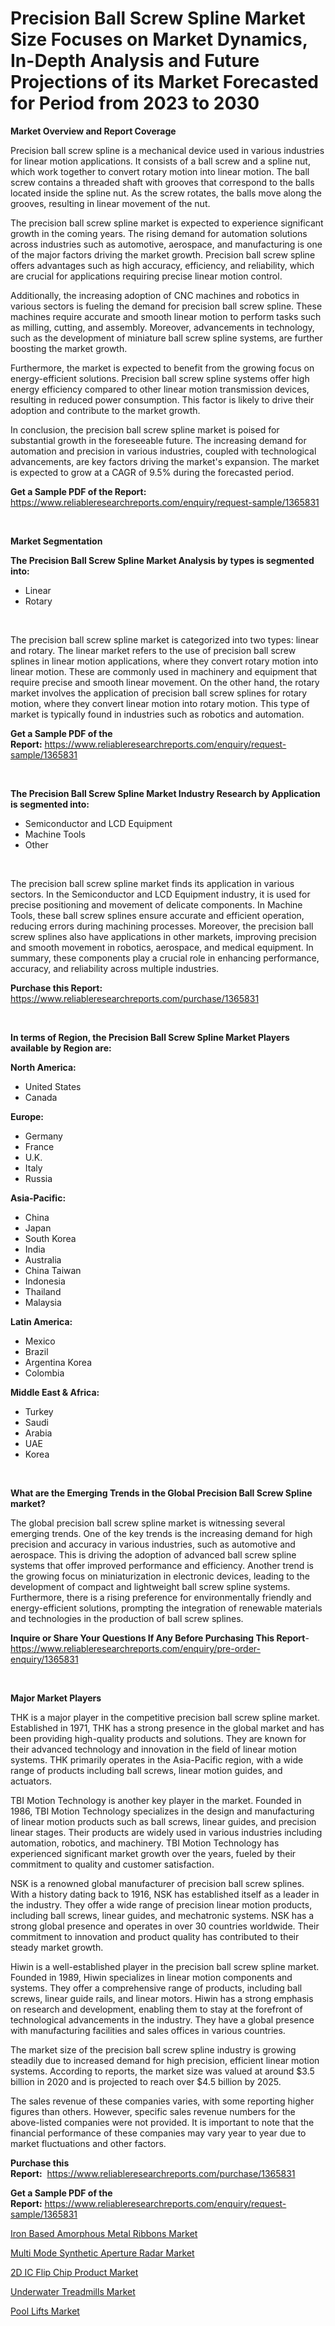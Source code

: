 <p><h1>Precision Ball Screw Spline Market Size Focuses on Market Dynamics, In-Depth Analysis and Future Projections of its Market Forecasted for Period from 2023 to 2030</h1></p><p><strong>Market Overview and Report Coverage</strong></p>
<p><p>Precision ball screw spline is a mechanical device used in various industries for linear motion applications. It consists of a ball screw and a spline nut, which work together to convert rotary motion into linear motion. The ball screw contains a threaded shaft with grooves that correspond to the balls located inside the spline nut. As the screw rotates, the balls move along the grooves, resulting in linear movement of the nut.</p><p>The precision ball screw spline market is expected to experience significant growth in the coming years. The rising demand for automation solutions across industries such as automotive, aerospace, and manufacturing is one of the major factors driving the market growth. Precision ball screw spline offers advantages such as high accuracy, efficiency, and reliability, which are crucial for applications requiring precise linear motion control.</p><p>Additionally, the increasing adoption of CNC machines and robotics in various sectors is fueling the demand for precision ball screw spline. These machines require accurate and smooth linear motion to perform tasks such as milling, cutting, and assembly. Moreover, advancements in technology, such as the development of miniature ball screw spline systems, are further boosting the market growth.</p><p>Furthermore, the market is expected to benefit from the growing focus on energy-efficient solutions. Precision ball screw spline systems offer high energy efficiency compared to other linear motion transmission devices, resulting in reduced power consumption. This factor is likely to drive their adoption and contribute to the market growth.</p><p>In conclusion, the precision ball screw spline market is poised for substantial growth in the foreseeable future. The increasing demand for automation and precision in various industries, coupled with technological advancements, are key factors driving the market's expansion. The market is expected to grow at a CAGR of 9.5% during the forecasted period.</p></p>
<p><strong>Get a Sample PDF of the Report:</strong> <a href="https://www.reliableresearchreports.com/enquiry/request-sample/1365831">https://www.reliableresearchreports.com/enquiry/request-sample/1365831</a></p>
<p>&nbsp;</p>
<p><strong>Market Segmentation</strong></p>
<p><strong>The Precision Ball Screw Spline Market Analysis by types is segmented into:</strong></p>
<p><ul><li>Linear</li><li>Rotary</li></ul></p>
<p>&nbsp;</p>
<p><p>The precision ball screw spline market is categorized into two types: linear and rotary. The linear market refers to the use of precision ball screw splines in linear motion applications, where they convert rotary motion into linear motion. These are commonly used in machinery and equipment that require precise and smooth linear movement. On the other hand, the rotary market involves the application of precision ball screw splines for rotary motion, where they convert linear motion into rotary motion. This type of market is typically found in industries such as robotics and automation.</p></p>
<p><strong>Get a Sample PDF of the Report:</strong>&nbsp;<a href="https://www.reliableresearchreports.com/enquiry/request-sample/1365831">https://www.reliableresearchreports.com/enquiry/request-sample/1365831</a></p>
<p>&nbsp;</p>
<p><strong>The Precision Ball Screw Spline Market Industry Research by Application is segmented into:</strong></p>
<p><ul><li>Semiconductor and LCD Equipment</li><li>Machine Tools</li><li>Other</li></ul></p>
<p>&nbsp;</p>
<p><p>The precision ball screw spline market finds its application in various sectors. In the Semiconductor and LCD Equipment industry, it is used for precise positioning and movement of delicate components. In Machine Tools, these ball screw splines ensure accurate and efficient operation, reducing errors during machining processes. Moreover, the precision ball screw splines also have applications in other markets, improving precision and smooth movement in robotics, aerospace, and medical equipment. In summary, these components play a crucial role in enhancing performance, accuracy, and reliability across multiple industries.</p></p>
<p><strong>Purchase this Report:</strong>&nbsp; <a href="https://www.reliableresearchreports.com/purchase/1365831">https://www.reliableresearchreports.com/purchase/1365831</a></p>
<p>&nbsp;</p>
<p><strong>In terms of Region, the Precision Ball Screw Spline Market Players available by Region are:</strong></p>
<p>
    <p> <strong> North America: </strong>
        <ul>
            <li>United States</li>
            <li>Canada</li>
        </ul>
        </p> 
    <p> <strong> Europe: </strong>
        <ul>
            <li>Germany</li>
            <li>France</li>
            <li>U.K.</li>
            <li>Italy</li>
            <li>Russia</li>
        </ul>
        </p> 
    <p> <strong> Asia-Pacific: </strong>
        <ul>
            <li>China</li>
            <li>Japan</li>
            <li>South Korea</li>
            <li>India</li>
            <li>Australia</li>
            <li>China Taiwan</li>
            <li>Indonesia</li>
            <li>Thailand</li>
            <li>Malaysia</li>
        </ul>
        </p> 
    <p> <strong> Latin America: </strong>
        <ul>
            <li>Mexico</li>
            <li>Brazil</li>
            <li>Argentina Korea</li>
            <li>Colombia</li>
        </ul>
        </p> 
    <p> <strong> Middle East & Africa: </strong>
        <ul>
            <li>Turkey</li>
            <li>Saudi</li>
            <li>Arabia</li>
            <li>UAE</li>
            <li>Korea</li>
        </ul>
    </p>
    </p>
<p>&nbsp;</p>
<p><strong>What are the Emerging Trends in the Global Precision Ball Screw Spline market?</strong></p>
<p><p>The global precision ball screw spline market is witnessing several emerging trends. One of the key trends is the increasing demand for high precision and accuracy in various industries, such as automotive and aerospace. This is driving the adoption of advanced ball screw spline systems that offer improved performance and efficiency. Another trend is the growing focus on miniaturization in electronic devices, leading to the development of compact and lightweight ball screw spline systems. Furthermore, there is a rising preference for environmentally friendly and energy-efficient solutions, prompting the integration of renewable materials and technologies in the production of ball screw splines.</p></p>
<p><strong>Inquire or Share Your Questions If Any Before Purchasing This Report</strong>- <a href="https://www.reliableresearchreports.com/enquiry/pre-order-enquiry/1365831">https://www.reliableresearchreports.com/enquiry/pre-order-enquiry/1365831</a></p>
<p>&nbsp;</p>
<p><strong>Major Market Players</strong></p>
<p><p>THK is a major player in the competitive precision ball screw spline market. Established in 1971, THK has a strong presence in the global market and has been providing high-quality products and solutions. They are known for their advanced technology and innovation in the field of linear motion systems. THK primarily operates in the Asia-Pacific region, with a wide range of products including ball screws, linear motion guides, and actuators.</p><p>TBI Motion Technology is another key player in the market. Founded in 1986, TBI Motion Technology specializes in the design and manufacturing of linear motion products such as ball screws, linear guides, and precision linear stages. Their products are widely used in various industries including automation, robotics, and machinery. TBI Motion Technology has experienced significant market growth over the years, fueled by their commitment to quality and customer satisfaction.</p><p>NSK is a renowned global manufacturer of precision ball screw splines. With a history dating back to 1916, NSK has established itself as a leader in the industry. They offer a wide range of precision linear motion products, including ball screws, linear guides, and mechatronic systems. NSK has a strong global presence and operates in over 30 countries worldwide. Their commitment to innovation and product quality has contributed to their steady market growth.</p><p>Hiwin is a well-established player in the precision ball screw spline market. Founded in 1989, Hiwin specializes in linear motion components and systems. They offer a comprehensive range of products, including ball screws, linear guide rails, and linear motors. Hiwin has a strong emphasis on research and development, enabling them to stay at the forefront of technological advancements in the industry. They have a global presence with manufacturing facilities and sales offices in various countries.</p><p>The market size of the precision ball screw spline industry is growing steadily due to increased demand for high precision, efficient linear motion systems. According to reports, the market size was valued at around $3.5 billion in 2020 and is projected to reach over $4.5 billion by 2025.</p><p>The sales revenue of these companies varies, with some reporting higher figures than others. However, specific sales revenue numbers for the above-listed companies were not provided. It is important to note that the financial performance of these companies may vary year to year due to market fluctuations and other factors.</p></p>
<p><strong>Purchase this Report:</strong>&nbsp;&nbsp;<a href="https://www.reliableresearchreports.com/purchase/1365831">https://www.reliableresearchreports.com/purchase/1365831</a></p>
<p></p>
<p><strong>Get a Sample PDF of the Report:</strong>&nbsp;<a href="https://www.reliableresearchreports.com/enquiry/request-sample/1365831">https://www.reliableresearchreports.com/enquiry/request-sample/1365831</a></p>
<p><p><a href="https://www.linkedin.com/pulse/iron-based-amorphous-metal-ribbons-market-challenges-opportunities-e98ze/">Iron Based Amorphous Metal Ribbons Market</a></p><p><a href="https://www.linkedin.com/pulse/multi-mode-synthetic-aperture-radar-market-size-growth-8tsaf/">Multi Mode Synthetic Aperture Radar Market</a></p><p><a href="https://www.linkedin.com/pulse/2d-ic-flip-chip-product-market-research-report-unlocks-svpbe/">2D IC Flip Chip Product Market</a></p><p><a href="https://medium.com/@azadyoi012547/underwater-treadmills-market-size-growth-forecast-2023-2030-27e80611f0c5">Underwater Treadmills Market</a></p><p><a href="https://medium.com/@rfadda741254/pool-lifts-market-size-growth-forecast-2023-2030-8f4db843cf2d">Pool Lifts Market</a></p></p>